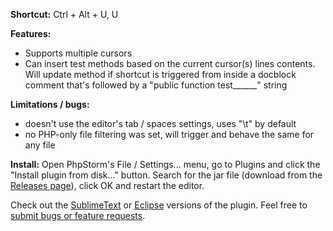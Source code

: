 **Shortcut:**
Ctrl + Alt + U, U

**Features:**
- Supports multiple cursors
- Can insert test methods based on the current cursor(s) lines contents. Will update method if shortcut is triggered from inside a docblock comment that's followed by a "public function test______" string

**Limitations / bugs:**
- doesn't use the editor's tab / spaces settings, uses "\t" by default
- no PHP-only file filtering was set, will trigger and behave the same for any file

**Install:**
Open PhpStorm's File / Settings... menu, go to Plugins and click the "Install plugin from disk..." button.
Search for the jar file (download from the [Releases page](https://github.com/bogdananton/PhpStorm-testNameGenerator/releases)), click OK and restart the editor.


Check out the [SublimeText](https://github.com/bogdananton/Sublime-testNameGenerator) or [Eclipse](https://github.com/sorinstanila/Eclipse-testNameGenerator) versions of the plugin.
Feel free to [submit bugs or feature requests](https://github.com/bogdananton/PhpStorm-testNameGenerator/issues).
